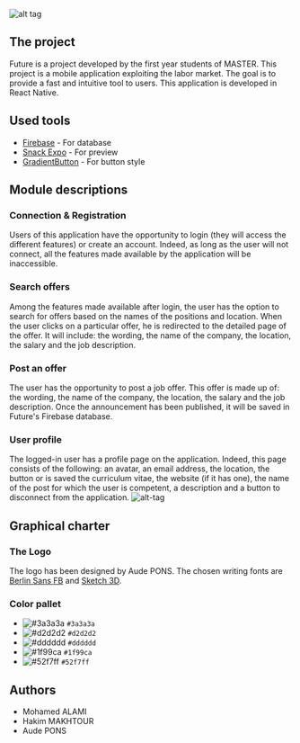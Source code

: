 ![alt tag](https://nsa40.casimages.com/img/2019/04/25/190425092922478211.png)
## The project
Future is a project developed by the first year students of MASTER. This project is a mobile application exploiting the labor market. 
The goal is to provide a fast and intuitive tool to users.
This application is developed in React Native.
## Used tools
* [Firebase](https://firebase.google.com/) - For database
* [Snack Expo](https://expo.io/) - For preview
* [GradientButton](https://reactnativeexample.com/a-customizable-and-haptic-gradient-button-library-for-react-native/) - For button style
## Module descriptions
### Connection & Registration
Users of this application have the opportunity to login (they will access the different features) or create an account. Indeed, as 
long as the user will not connect, all the features made available by the application will be inaccessible.
### Search offers
Among the features made available after login, the user has the option to search for offers based on the names of the positions and location.
When the user clicks on a particular offer, he is redirected to the detailed page of the offer. It will include: the wording, the name of the company, 
the location, the salary and the job description.
### Post an offer
The user has the opportunity to post a job offer. This offer is made up of: the wording, the name of the 
company, the location, the salary and the job description. Once the announcement has been published, it will be saved in Future's Firebase database.
### User profile
The logged-in user has a profile page on the application. Indeed, this page consists of the following: an avatar, an email address, the location, 
the button or is saved the curriculum vitae, the website (if it has one), the name of the post for which the user is competent, a description and 
a button to disconnect from the application. 
![alt-tag](https://nsa40.casimages.com/img/2019/05/02/190502092712498411.png)
## Graphical charter
### The Logo
The logo has been designed by Aude PONS. The chosen writing fonts are [Berlin Sans FB](http://fontsgeek.com/fonts/Berlin-Sans-FB-Regular) and 
[Sketch 3D](https://www.dafont.com/sketch-3d.font).
### Color pallet
* ![#3a3a3a](https://placehold.it/15/3a3a3a/000000?text=+) `#3a3a3a`
* ![#d2d2d2](https://placehold.it/15/d2d2d2/000000?text=+) `#d2d2d2`
* ![#dddddd](https://placehold.it/15/dddddd/000000?text=+) `#dddddd`
* ![#1f99ca](https://placehold.it/15/1f99ca/000000?text=+) `#1f99ca`
* ![#52f7ff](https://placehold.it/15/52f7ff/000000?text=+) `#52f7ff`
## Authors
* Mohamed ALAMI
* Hakim MAKHTOUR
* Aude PONS
